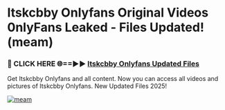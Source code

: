 # Itskcbby Onlyfans Original Videos 0nlyFans Leaked - Files Updated! (meam)

<h3>🔴 CLICK HERE 🌐==►► <a href="https://tinyurl.com/ehrbuxhb" rel="nofollow">Itskcbby Onlyfans Updated Files</a></h3>

Get Itskcbby Onlyfans and all content. Now you can access all videos and pictures of Itskcbby Onlyfans. New Updated Files 2025!

[![meam](https://i.imgur.com/lVYEuWS.gif)](https://tinyurl.com/ehrbuxhb)
